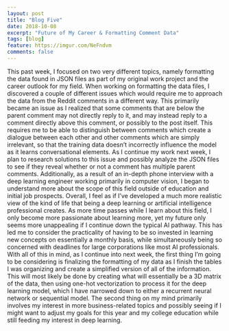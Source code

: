 ```yaml
---
layout: post
title: "Blog Five"
date: 2018-10-08
excerpt: "Future of My Career & Formatting Comment Data"
tags: [blog]
feature: https://imgur.com/NeFndvm
comments: false
---
```


This past week, I focused on two very different topics, namely formatting the data found in JSON files as part of my original work project and the career outlook for my field. When working on formatting the data files, I discovered a couple of different issues which would require me to approach the data from the Reddit comments in a different way. This primarily became an issue as I realized that some comments that are below the parent comment may not directly reply to it, and may instead reply to a comment directly above this comment, or possibly to the post itself. This requires me to be able to distinguish between comments which create a dialogue between each other and other comments which are simply irrelevant, so that the training data doesn’t incorrectly influence the model as it learns conversational elements. As I continue my work next week, I plan to research solutions to this issue and possibly analyze the JSON files to see if they reveal whether or not a comment has multiple parent comments. Additionally, as a result of an in-depth phone interview with a deep learning engineer working primarily in computer vision, I began to understand more about the scope of this field outside of education and initial job prospects. Overall, I feel as if I’ve developed a much more realistic view of the kind of life that being a deep learning or artificial intelligence professional creates. As more time passes while I learn about this field, I only become more passionate about learning more, yet my future only seems more unappealing if I continue down the typical AI pathway. This has led me to consider the practicality of having to be so invested in learning new concepts on essentially a monthly basis, while simultaneously being so concerned with deadlines for large corporations like most AI professionals. With all of this in mind, as I continue into next week, the first thing I’m going to be considering is finalizing the formatting of my data as I finish the tables I was organizing and create a simplified version of all of the information. This will most likely be done by creating what will essentially be a 3D matrix of the data, then using one-hot vectorization to process it for the deep learning model, which I have narrowed down to either a recurrent neural network or sequential model. The second thing on my mind primarily involves my interest in more business-related topics and possibly seeing if I might want to adjust my goals for this year and my college education while still feeding my interest in deep learning.  
